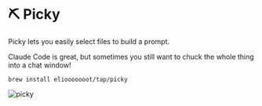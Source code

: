 # ⛏️ Picky

Picky lets you easily select files to build a prompt.

Claude Code is great, but sometimes you still want to chuck the whole thing into a chat window!

```
brew install eliooooooot/tap/picky
```


![picky](https://github.com/user-attachments/assets/9d5ba6c6-11ac-4bcb-9073-55dd2fef71b6)
